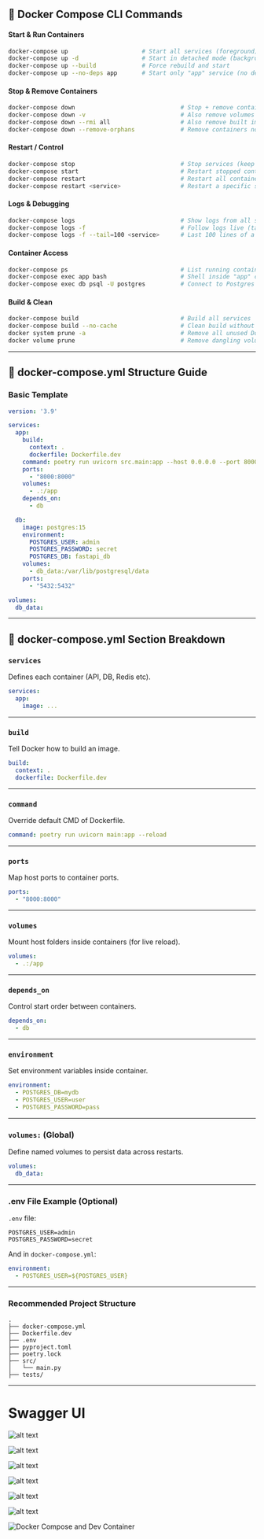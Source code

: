 ## 🐳 Docker Compose CLI Commands

#### Start & Run Containers

```bash
docker-compose up                     # Start all services (foreground)
docker-compose up -d                  # Start in detached mode (background)
docker-compose up --build             # Force rebuild and start
docker-compose up --no-deps app       # Start only "app" service (no deps)
```

#### Stop & Remove Containers

```bash
docker-compose down                              # Stop + remove containers + network
docker-compose down -v                           # Also remove volumes
docker-compose down --rmi all                    # Also remove built images
docker-compose down --remove-orphans             # Remove containers not in current file
```

#### Restart / Control

```bash
docker-compose stop                              # Stop services (keep containers)
docker-compose start                             # Restart stopped containers
docker-compose restart                           # Restart all containers
docker-compose restart <service>                 # Restart a specific service
```

#### Logs & Debugging

```bash
docker-compose logs                              # Show logs from all services
docker-compose logs -f                           # Follow logs live (tail -f style)
docker-compose logs -f --tail=100 <service>      # Last 100 lines of a service
```

#### Container Access

```bash
docker-compose ps                                # List running containers
docker-compose exec app bash                     # Shell inside "app" container
docker-compose exec db psql -U postgres          # Connect to Postgres
```

#### Build & Clean

```bash
docker-compose build                             # Build all services
docker-compose build --no-cache                  # Clean build without cache
docker system prune -a                           # Remove all unused Docker data
docker volume prune                              # Remove dangling volumes
```
---
## 📄 docker-compose.yml Structure Guide

### Basic Template

```yaml
version: '3.9'

services:
  app:
    build:
      context: .
      dockerfile: Dockerfile.dev
    command: poetry run uvicorn src.main:app --host 0.0.0.0 --port 8000 --reload
    ports:
      - "8000:8000"
    volumes:
      - .:/app
    depends_on:
      - db

  db:
    image: postgres:15
    environment:
      POSTGRES_USER: admin
      POSTGRES_PASSWORD: secret
      POSTGRES_DB: fastapi_db
    volumes:
      - db_data:/var/lib/postgresql/data
    ports:
      - "5432:5432"

volumes:
  db_data:
```
---

## 🧾 docker-compose.yml Section Breakdown

### `services`

Defines each container (API, DB, Redis etc).

```yaml
services:
  app:
    image: ...
```

---

### `build`

Tell Docker how to build an image.

```yaml
build:
  context: .
  dockerfile: Dockerfile.dev
```

---

### `command`

Override default CMD of Dockerfile.

```yaml
command: poetry run uvicorn main:app --reload
```

---

### `ports`

Map host ports to container ports.

```yaml
ports:
  - "8000:8000"
```

---

### `volumes`

Mount host folders inside containers (for live reload).

```yaml
volumes:
  - .:/app
```

---

### `depends_on`

Control start order between containers.

```yaml
depends_on:
  - db
```

---

### `environment`

Set environment variables inside container.

```yaml
environment:
  - POSTGRES_DB=mydb
  - POSTGRES_USER=user
  - POSTGRES_PASSWORD=pass
```

---

### `volumes:` (Global)

Define named volumes to persist data across restarts.

```yaml
volumes:
  db_data:
```

---

### .env File Example (Optional)

`.env` file:

```env
POSTGRES_USER=admin
POSTGRES_PASSWORD=secret
```

And in `docker-compose.yml`:

```yaml
environment:
  - POSTGRES_USER=${POSTGRES_USER}
```

---

### Recommended Project Structure

```
.
├── docker-compose.yml
├── Dockerfile.dev
├── .env
├── pyproject.toml
├── poetry.lock
├── src/
│   └── main.py
├── tests/
```

---

# Swagger UI

![alt text](image.png)

![alt text](image-1.png)

![alt text](image-2.png)

![alt text](image-3.png)

![alt text](image-4.png)

![alt text](image-5.png)

![Docker Compose and Dev Container](image-6.png)